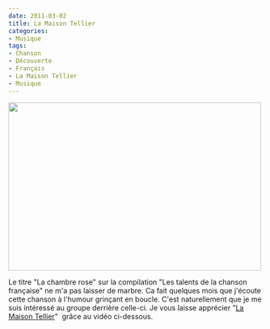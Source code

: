 ```yaml
---
date: 2011-03-02
title: La Maison Tellier
categories:
- Musique
tags:
- Chanson
- Découverte
- Français
- La Maison Tellier
- Musique
---
```

<img class="alignnone size-full wp-image-2892" title="La Maison Tellier" src="https://dlgjp9x71cipk.cloudfront.net/2011/03/la-maison-tellier.jpg" alt="" width="500" height="333" />

Le titre "La chambre rose" sur la compilation "Les talents de la chanson française" ne m'a pas laisser de marbre. Ca fait quelques mois que j'écoute cette chanson à l'humour grinçant en boucle. C'est naturellement que je me suis intéressé au groupe derrière celle-ci. Je vous laisse apprécier "<a title="Le site web de La Maison Tellier" href="https://www.lamaisontellier.com/">La Maison Tellier</a>"  grâce au vidéo ci-dessous.

<!--more-->

<object width="500" height="311" classid="clsid:d27cdb6e-ae6d-11cf-96b8-444553540000" codebase="https://download.macromedia.com/pub/shockwave/cabs/flash/swflash.cab#version=6,0,40,0"><param name="allowFullScreen" value="true" /><param name="allowscriptaccess" value="always" /><param name="src" value="https://www.youtube.com/v/BXAdzH4_wvY?fs=1&amp;hl=fr_FR" /><param name="allowfullscreen" value="true" /><embed width="500" height="311" type="application/x-shockwave-flash" src="https://www.youtube.com/v/BXAdzH4_wvY?fs=1&amp;hl=fr_FR" allowFullScreen="true" allowscriptaccess="always" allowfullscreen="true" /></object>

<object width="500" height="311" classid="clsid:d27cdb6e-ae6d-11cf-96b8-444553540000" codebase="https://download.macromedia.com/pub/shockwave/cabs/flash/swflash.cab#version=6,0,40,0"><param name="allowFullScreen" value="true" /><param name="allowscriptaccess" value="always" /><param name="src" value="https://www.youtube.com/v/Xwcc5OnKng4?fs=1&amp;hl=fr_FR" /><param name="allowfullscreen" value="true" /><embed width="500" height="311" type="application/x-shockwave-flash" src="https://www.youtube.com/v/Xwcc5OnKng4?fs=1&amp;hl=fr_FR" allowFullScreen="true" allowscriptaccess="always" allowfullscreen="true" /></object>

<object width="500" height="405" classid="clsid:d27cdb6e-ae6d-11cf-96b8-444553540000" codebase="https://download.macromedia.com/pub/shockwave/cabs/flash/swflash.cab#version=6,0,40,0"><param name="allowFullScreen" value="true" /><param name="allowscriptaccess" value="always" /><param name="src" value="https://www.youtube.com/v/2mh4_IWWsvs?fs=1&amp;hl=fr_FR" /><param name="allowfullscreen" value="true" /><embed width="500" height="405" type="application/x-shockwave-flash" src="https://www.youtube.com/v/2mh4_IWWsvs?fs=1&amp;hl=fr_FR" allowFullScreen="true" allowscriptaccess="always" allowfullscreen="true" /></object>

